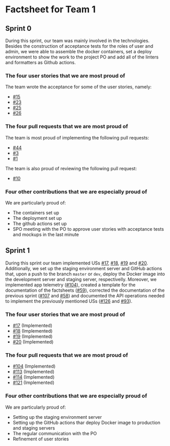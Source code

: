 # Factsheet for Team 1

## Sprint 0

During this sprint, our team was mainly involved in the technologies. Besides the construction of acceptance tests for the roles of user and admin, we were able to assemble the docker containers, set a deploy environment to show the work to the project PO and add all of the linters and formatters as Github actions.

### The four user stories that we are most proud of

The team wrote the acceptance for some of the user stories, namely:

-   [#15](https://github.com/FEUP-MEIC-DS-2022-1MEIC03/shift_planner_project/issues/15)
-   [#23](https://github.com/FEUP-MEIC-DS-2022-1MEIC03/shift_planner_project/issues/23)
-   [#25](https://github.com/FEUP-MEIC-DS-2022-1MEIC03/shift_planner_project/issues/25)
-   [#26](https://github.com/FEUP-MEIC-DS-2022-1MEIC03/shift_planner_project/issues/26)

### The four pull requests that we are most proud of

The team is most proud of implementing the following pull requests:

-   [#44](https://github.com/FEUP-MEIC-DS-2022-1MEIC03/shift_planner_project/pull/44)
-   [#3](https://github.com/FEUP-MEIC-DS-2022-1MEIC03/shift_planner_project/pull/3)
-   [#1](https://github.com/FEUP-MEIC-DS-2022-1MEIC03/shift_planner_project/pull/1)

The team is also proud of reviewing the following pull request:

-   [#10](https://github.com/FEUP-MEIC-DS-2022-1MEIC03/shift_planner_project/pull/10)

### Four other contributions that we are especially proud of

We are particularly proud of:

-   The containers set up
-   The deployment set up
-   The github actions set up
-   SPO meeting with the PO to approve user stories with acceptance tests and mockups in the last minute

## Sprint 1

During this sprint our team implemented USs [#17](https://github.com/FEUP-MEIC-DS-2022-1MEIC03/shift_planner_project/issues/17), [#18](https://github.com/FEUP-MEIC-DS-2022-1MEIC03/shift_planner_project/issues/18), [#19](https://github.com/FEUP-MEIC-DS-2022-1MEIC03/shift_planner_project/issues/19) and [#20](https://github.com/FEUP-MEIC-DS-2022-1MEIC03/shift_planner_project/issues/20). Additionally, we set up the staging environment server and GitHub actions that, upon a push to the branch `master` or `dev`, deploy the Docker image into the development server and staging server, respectivelly. Moreover, we implemented app telemetry ([#104](https://github.com/FEUP-MEIC-DS-2022-1MEIC03/shift_planner_project/pull/104)), created a template for the documentation of the factsheets ([#59](https://github.com/FEUP-MEIC-DS-2022-1MEIC03/shift_planner_project/pull/59)), corrected the documentation of the previous sprint ([#107](https://github.com/FEUP-MEIC-DS-2022-1MEIC03/shift_planner_project/pull/107) and [#58](https://github.com/FEUP-MEIC-DS-2022-1MEIC03/shift_planner_project/pull/58)) and documented the API operations needed to implement the previously mentioned USs ([#126](https://github.com/FEUP-MEIC-DS-2022-1MEIC03/shift_planner_project/pull/126) and [#93](https://github.com/FEUP-MEIC-DS-2022-1MEIC03/shift_planner_project/pull/93)).

### The four user stories that we are most proud of

-   [#17](https://github.com/FEUP-MEIC-DS-2022-1MEIC03/shift_planner_project/issues/17) (Implemented)
-   [#18](https://github.com/FEUP-MEIC-DS-2022-1MEIC03/shift_planner_project/issues/18) (Implemented)
-   [#19](https://github.com/FEUP-MEIC-DS-2022-1MEIC03/shift_planner_project/issues/19) (Implemented)
-   [#20](https://github.com/FEUP-MEIC-DS-2022-1MEIC03/shift_planner_project/issues/20) (Implemented)

### The four pull requests that we are most proud of

-   [#104](https://github.com/FEUP-MEIC-DS-2022-1MEIC03/shift_planner_project/pull/104) (Implemented)
-   [#113](https://github.com/FEUP-MEIC-DS-2022-1MEIC03/shift_planner_project/pull/113) (Implemented)
-   [#114](https://github.com/FEUP-MEIC-DS-2022-1MEIC03/shift_planner_project/pull/114) (Implemented)
-   [#121](https://github.com/FEUP-MEIC-DS-2022-1MEIC03/shift_planner_project/pull/121) (Implemented)

### Four other contributions that we are especially proud of

We are particularly proud of:

-   Setting up the staging environment server
-   Setting up the GitHub actions thar deploy Docker image to production and staging servers
-   The regular communication with the PO
-   Refinement of user stories
